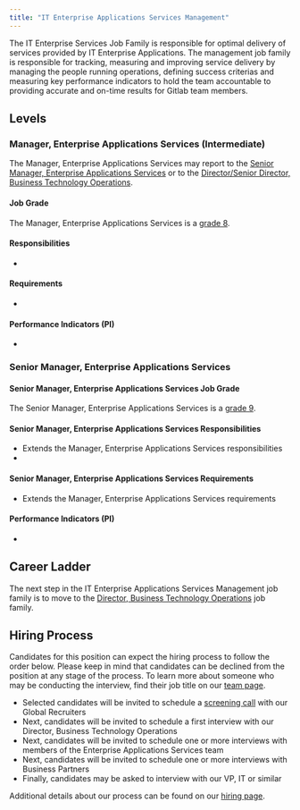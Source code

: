 ```yaml
---
title: "IT Enterprise Applications Services Management"
---
```


The IT Enterprise Services Job Family is responsible for optimal delivery of services provided by IT Enterprise Applications. The management job family is responsible for tracking, measuring and improving service delivery by managing the people running operations, defining success criterias and measuring key performance indicators to hold the team accountable to providing accurate and on-time results for Gitlab team members.


## Levels

### Manager, Enterprise Applications Services (Intermediate)

The Manager, Enterprise Applications Services may report to the [Senior Manager, Enterprise Applications Services](/job-families/finance/it-entapps-services/#senior-manager-data) or to the [Director/Senior Director, Business Technology Operations](/job-families/finance/director-bt-operations).

#### Job Grade

The Manager, Enterprise Applications Services is a [grade 8](/handbook/total-rewards/compensation/compensation-calculator/#gitlab-job-grades).

#### Responsibilities

- 

#### Requirements

- 

#### Performance Indicators (PI)

- 

### Senior Manager, Enterprise Applications Services

#### Senior Manager, Enterprise Applications Services Job Grade

The Senior Manager, Enterprise Applications Services is a [grade 9](/handbook/total-rewards/compensation/compensation-calculator/#gitlab-job-grades).

#### Senior Manager, Enterprise Applications Services Responsibilities

- Extends the Manager, Enterprise Applications Services responsibilities
- 

#### Senior Manager, Enterprise Applications Services Requirements

- Extends the Manager, Enterprise Applications Services requirements


#### Performance Indicators (PI)

- 

## Career Ladder

The next step in the IT Enterprise Applications Services Management job family is to move to the [Director, Business Technology Operations](/job-families/finance/director-bt-operations) job family.

## Hiring Process

Candidates for this position can expect the hiring process to follow the order below. Please keep in mind that candidates can be declined from the position at any stage of the process. To learn more about someone who may be conducting the interview, find their job title on our [team page](/handbook/company/team/).

- Selected candidates will be invited to schedule a [screening call](/handbook/hiring/#screening-call) with our Global Recruiters
- Next, candidates will be invited to schedule a first interview with our Director, Business Technology Operations
- Next, candidates will be invited to schedule one or more interviews with members of the Enterprise Applications Services team
- Next, candidates will be invited to schedule one or more interviews with Business Partners
- Finally, candidates may be asked to interview with our VP, IT or similar

Additional details about our process can be found on our [hiring page](/handbook/hiring/).
